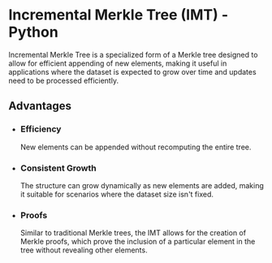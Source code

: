 # Incremental Merkle Tree (IMT) - Python

Incremental Merkle Tree is a specialized form of a Merkle tree designed to allow for efficient appending of new elements, making it useful in applications where the dataset is expected to grow over time and updates need to be processed efficiently.

## Advantages

- ### Efficiency
    New elements can be appended without recomputing the entire tree.
- ### Consistent Growth
    The structure can grow dynamically as new elements are added, making it suitable for scenarios where the dataset size isn't fixed.
- ### Proofs
    Similar to traditional Merkle trees, the IMT allows for the creation of Merkle proofs, which prove the inclusion of a particular element in the tree without revealing other elements.